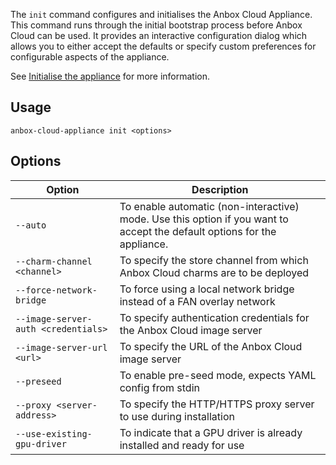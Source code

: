 The `init` command configures and initialises the Anbox Cloud Appliance. This command runs through the initial bootstrap process before Anbox Cloud can be used. It provides an interactive configuration dialog which allows you to either accept the defaults or specify custom preferences for configurable aspects of the appliance. 

See [Initialise the appliance](https://discourse.ubuntu.com/t/22681#initialise) for more information.

## Usage

    anbox-cloud-appliance init <options>

## Options

|Option | Description |
|-------|-------------|
|`--auto`|To enable automatic (non-interactive) mode. Use this option if you want to accept the default options for the appliance.|
|`--charm-channel <channel>`|To specify the store channel from which Anbox Cloud charms are to be deployed|
|`--force-network-bridge`|To force using a local network bridge instead of a FAN overlay network|
|`--image-server-auth <credentials>`|To specify authentication credentials for the Anbox Cloud image server|
|`--image-server-url <url>`| To specify the URL of the Anbox Cloud image server|
|`--preseed`| To enable pre-seed mode, expects YAML config from stdin|
|`--proxy <server-address>`| To specify the HTTP/HTTPS proxy server to use during installation|
|`--use-existing-gpu-driver`|To indicate that a GPU driver is already installed and ready for use|
